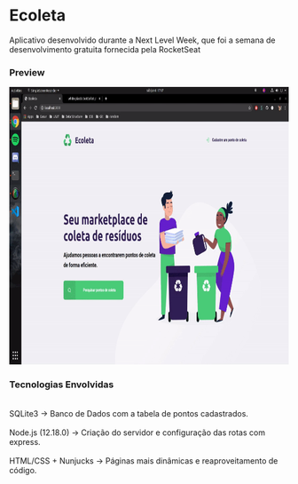 # Ecoleta
Aplicativo desenvolvido durante a Next Level Week, que foi a semana de desenvolvimento gratuita fornecida pela RocketSeat

### Preview
<img src="./assets/output.gif" width="1024" height="500" />

### Tecnologias Envolvidas
 </br>
  SQLite3 -> Banco de Dados com a tabela de pontos cadastrados. </br> </br>
  Node.js (12.18.0) -> Criação do servidor e configuração das rotas com express. </br> </br>
  HTML/CSS + Nunjucks -> Páginas mais dinâmicas e reaproveitamento de código. </br> </br>
